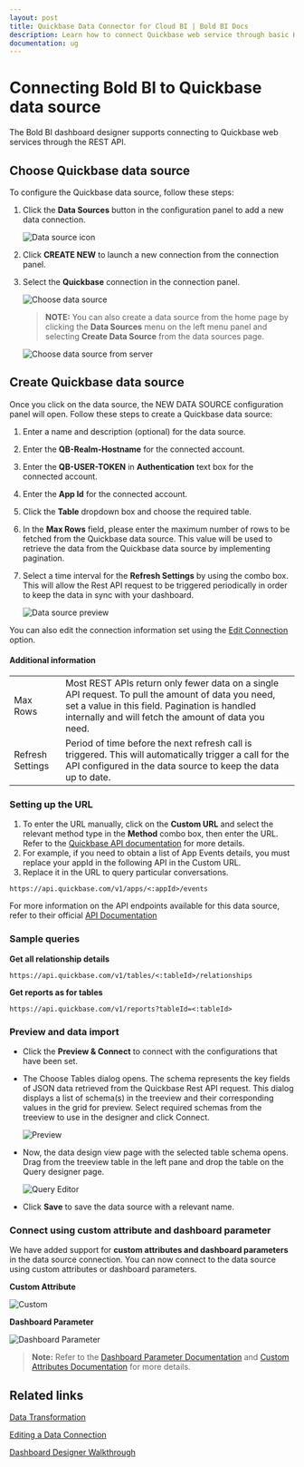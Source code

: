 ```yaml
---
layout: post
title: Quickbase Data Connector for Cloud BI | Bold BI Docs
description: Learn how to connect Quickbase web service through basic HTTP authentication with Bold BI and create a data source for the dashboards in Cloud application.
documentation: ug
---
```


# Connecting Bold BI to Quickbase data source
The Bold BI dashboard designer supports connecting to Quickbase web services through the REST API. 

## Choose Quickbase data source

To configure the Quickbase data source, follow these steps:
1. Click the **Data Sources** button in the configuration panel to add a new data connection.

   ![Data source icon](/static/assets/working-with-datasource/data-connectors/images/common/DataSourcesIcon.png)
   
2. Click **CREATE NEW** to launch a new connection from the connection panel.
3. Select the **Quickbase** connection in the connection panel.

   ![Choose data source](/static/assets/working-with-datasource/data-connectors/images/Quickbase/ChooseDS.png)

   > **NOTE:** You can also create a data source from the home page by clicking the **Data Sources** menu on the left menu panel and selecting **Create Data Source** from the data sources page.

   ![Choose data source from server](/static/assets/working-with-datasource/data-connectors/images/Quickbase/ChooseDS_Server.png)

## Create Quickbase data source
Once you click on the data source, the NEW DATA SOURCE configuration panel will open. Follow these steps to create a Quickbase data source:
1. Enter a name and description (optional) for the data source.
2. Enter the **QB-Realm-Hostname** for the connected account.
3. Enter the **QB-USER-TOKEN** in **Authentication** text box for the connected account.
4. Enter the **App Id** for the connected account.
5. Click the **Table** dropdown box and choose the required table.
6. In the **Max Rows** field, please enter the maximum number of rows to be fetched from the Quickbase data source. This value will be used to retrieve the data from the Quickbase data source by implementing pagination.
7. Select a time interval for the **Refresh Settings** by using the combo box. This will allow the Rest API request to be triggered periodically in order to keep the data in sync with your dashboard.

   ![Data source preview](/static/assets/working-with-datasource/data-connectors/images/Quickbase/DataSourcesView.png)

You can also edit the connection information set using the [Edit Connection](/working-with-data-sources/editing-a-data-connection/) option.

#### Additional information
<table width="600">
<tr>
<td>
Max Rows
</td>
<td>
Most REST APIs return only fewer data on a single API request. To pull the amount of data you need, set a value in this field.  
Pagination is handled internally and will fetch the amount of data you need.
</td>
</tr>
<tr>
<td>
Refresh Settings
</td>
<td>
Period of time before the next refresh call is triggered. This will automatically trigger a call for the API configured in the data source to keep the data up to date.
</td>
</tr>
</table>

### Setting up the URL

1. To enter the URL manually, click on the **Custom URL** and select the relevant method type in the **Method** combo box, then enter the URL. Refer to the [Quickbase API documentation](https://developer.quickbase.com/) for more details.
2. For example, if you need to obtain a list of App Events details, you must replace your appId in the following API in the Custom URL.
3. Replace it in the URL to query particular conversations.

`https://api.quickbase.com/v1/apps/<:appId>/events`

For more information on the API endpoints available for this data source, refer to their official [API Documentation](https://developer.quickbase.com/)

### Sample queries

**Get all relationship details**

`https://api.quickbase.com/v1/tables/<:tableId>/relationships`

**Get reports as for tables**

`https://api.quickbase.com/v1/reports?tableId=<:tableId>`


### Preview and data import
* Click the **Preview & Connect** to connect with the configurations that have been set.
* The Choose Tables dialog opens. The schema represents the key fields of JSON data retrieved from the Quickbase Rest API request. This dialog displays a list of schema(s) in the treeview and their corresponding values in the grid for preview. Select required schemas from the treeview to use in the designer and click Connect.

   ![Preview](/static/assets/working-with-datasource/data-connectors/images/common/Preview.png)

* Now, the data design view page with the selected table schema opens. Drag from the treeview table in the left pane and drop the table on the Query designer page.

   ![Query Editor](/static/assets/working-with-datasource/data-connectors/images/common/QueryEditor.png)

* Click **Save** to save the data source with a relevant name.

### Connect using custom attribute and dashboard parameter

We have added support for **custom attributes and dashboard parameters** in the data source connection. You can now connect to the data source using custom attributes or dashboard parameters.

**Custom Attribute**

![Custom](/static/assets/working-with-datasource/data-connectors/images/Quickbase/Custom.png)

**Dashboard Parameter**

![Dashboard Parameter](/static/assets/working-with-datasource/data-connectors/images/Quickbase/Dashboardparameter.png)

>**Note:** Refer to the [Dashboard Parameter Documentation](https://help.boldbi.com/working-with-data-sources/dashboard-parameter/) and [Custom Attributes Documentation](https://help.boldbi.com/working-with-data-sources/configuring-custom-attribute/) for more details.

## Related links
[Data Transformation](/working-with-data-sources/data-modeling/joining-table/)

[Editing a Data Connection](/working-with-data-sources/editing-a-data-connection/)   

[Dashboard Designer Walkthrough](/getting-started/creating-dashboard/)